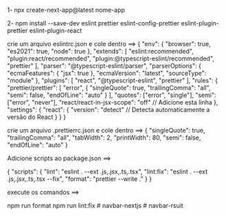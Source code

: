 1- npx create-next-app@latest nome-app

2- npm install --save-dev eslint prettier eslint-config-prettier eslint-plugin-prettier eslint-plugin-react

crie um arquivo eslintrc.json e cole dentro ==>
{
"env": {
"browser": true,
"es2021": true,
"node": true
},
"extends": [
"eslint:recommended",
"plugin:react/recommended",
"plugin:@typescript-eslint/recommended",
"prettier"
],
"parser": "@typescript-eslint/parser",
"parserOptions": {
"ecmaFeatures": {
"jsx": true
},
"ecmaVersion": "latest",
"sourceType": "module"
},
"plugins": [
"react",
"@typescript-eslint",
"prettier"
],
"rules": {
"prettier/prettier": [
"error",
{
"singleQuote": true,
"trailingComma": "all",
"semi": false,
"endOfLine": "auto"
}
],
"quotes": ["error", "single"],
"semi": ["error", "never"],
"react/react-in-jsx-scope": "off" // Adicione esta linha
},
"settings": {
"react": {
"version": "detect" // Detecta automaticamente a versão do React
}
}
}

crie um arquivo .prettierrc.json e cole dentro ==>
{
"singleQuote": true,
"trailingComma": "all",
"tabWidth": 2,
"printWidth": 80,
"semi": false,
"endOfLine": "auto"
}

Adicione scripts ao package.json ==>

{
"scripts": {
"lint": "eslint . --ext .js,.jsx,.ts,.tsx",
"lint:fix": "eslint . --ext .js,.jsx,.ts,.tsx --fix",
"format": "prettier --write ."
}
}

execute os comandos ==>

npm run format
npm run lint:fix
#   n a v b a r - n e x t j s  
 #   n a v b a r - r s u i t  
 
